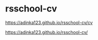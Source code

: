 # rsschool-cv


https://adinka123.github.io/rsschool-cv/cv



https://adinka123.github.io/rsschool-cv/
